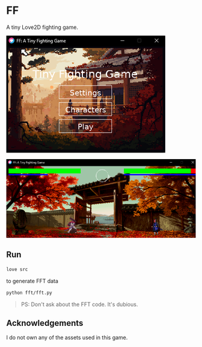 # FF

A tiny Love2D fighting game.

![alt text](.github/image_menu.png)

![alt text](.github/image_game.png)

## Run

```sh
love src
```

to generate FFT data

```sh
python fft/fft.py
```

> PS: Don't ask about the FFT code. It's dubious.

## Acknowledgements

I do not own any of the assets used in this game.
